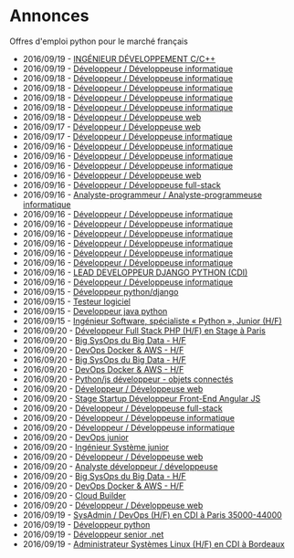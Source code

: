 # Annonces

Offres d'emploi python pour le marché français

* 2016/09/19 - [INGÉNIEUR DÉVELOPPEMENT C/C++](http://www.pyjobs.fr/jobs/details/807/ingenieur-developpement-c-c "INGÉNIEUR DÉVELOPPEMENT C/C++")
* 2016/09/19 - [Développeur / Développeuse informatique](http://www.pyjobs.fr/jobs/details/800/developpeur-developpeuse-informatique "Développeur / Développeuse informatique")
* 2016/09/18 - [Développeur / Développeuse informatique](http://www.pyjobs.fr/jobs/details/797/developpeur-developpeuse-informatique "Développeur / Développeuse informatique")
* 2016/09/18 - [Développeur / Développeuse informatique](http://www.pyjobs.fr/jobs/details/799/developpeur-developpeuse-informatique "Développeur / Développeuse informatique")
* 2016/09/18 - [Développeur / Développeuse informatique](http://www.pyjobs.fr/jobs/details/796/developpeur-developpeuse-informatique "Développeur / Développeuse informatique")
* 2016/09/18 - [Développeur / Développeuse informatique](http://www.pyjobs.fr/jobs/details/795/developpeur-developpeuse-informatique "Développeur / Développeuse informatique")
* 2016/09/18 - [Développeur / Développeuse web](http://www.pyjobs.fr/jobs/details/798/developpeur-developpeuse-web "Développeur / Développeuse web")
* 2016/09/17 - [Développeur / Développeuse web](http://www.pyjobs.fr/jobs/details/793/developpeur-developpeuse-web "Développeur / Développeuse web")
* 2016/09/17 - [Développeur / Développeuse informatique](http://www.pyjobs.fr/jobs/details/794/developpeur-developpeuse-informatique "Développeur / Développeuse informatique")
* 2016/09/16 - [Développeur / Développeuse informatique](http://www.pyjobs.fr/jobs/details/784/developpeur-developpeuse-informatique "Développeur / Développeuse informatique")
* 2016/09/16 - [Développeur / Développeuse informatique](http://www.pyjobs.fr/jobs/details/791/developpeur-developpeuse-informatique "Développeur / Développeuse informatique")
* 2016/09/16 - [Développeur / Développeuse informatique](http://www.pyjobs.fr/jobs/details/790/developpeur-developpeuse-informatique "Développeur / Développeuse informatique")
* 2016/09/16 - [Développeur / Développeuse web](http://www.pyjobs.fr/jobs/details/789/developpeur-developpeuse-web "Développeur / Développeuse web")
* 2016/09/16 - [Développeur / Développeuse full-stack](http://www.pyjobs.fr/jobs/details/781/developpeur-developpeuse-full-stack "Développeur / Développeuse full-stack")
* 2016/09/16 - [Analyste-programmeur / Analyste-programmeuse informatique](http://www.pyjobs.fr/jobs/details/780/analyste-programmeur-analyste-programmeuse-informatique "Analyste-programmeur / Analyste-programmeuse informatique")
* 2016/09/16 - [Développeur / Développeuse informatique](http://www.pyjobs.fr/jobs/details/782/developpeur-developpeuse-informatique "Développeur / Développeuse informatique")
* 2016/09/16 - [Développeur / Développeuse informatique](http://www.pyjobs.fr/jobs/details/787/developpeur-developpeuse-informatique "Développeur / Développeuse informatique")
* 2016/09/16 - [Développeur / Développeuse informatique](http://www.pyjobs.fr/jobs/details/785/developpeur-developpeuse-informatique "Développeur / Développeuse informatique")
* 2016/09/16 - [Développeur / Développeuse informatique](http://www.pyjobs.fr/jobs/details/788/developpeur-developpeuse-informatique "Développeur / Développeuse informatique")
* 2016/09/16 - [Développeur / Développeuse informatique](http://www.pyjobs.fr/jobs/details/786/developpeur-developpeuse-informatique "Développeur / Développeuse informatique")
* 2016/09/16 - [Développeur / Développeuse informatique](http://www.pyjobs.fr/jobs/details/792/developpeur-developpeuse-informatique "Développeur / Développeuse informatique")
* 2016/09/16 - [LEAD DEVELOPPEUR DJANGO PYTHON (CDI)](http://www.pyjobs.fr/jobs/details/778/lead-developpeur-django-python-cdi "LEAD DEVELOPPEUR DJANGO PYTHON (CDI)")
* 2016/09/16 - [Développeur / Développeuse informatique](http://www.pyjobs.fr/jobs/details/783/developpeur-developpeuse-informatique "Développeur / Développeuse informatique")
* 2016/09/15 - [Développeur python/django](http://www.pyjobs.fr/jobs/details/773/developpeur-python-django "Développeur python/django")
* 2016/09/15 - [Testeur logiciel](http://www.pyjobs.fr/jobs/details/776/testeur-logiciel "Testeur logiciel")
* 2016/09/15 - [Developpeur java python](http://www.pyjobs.fr/jobs/details/774/developpeur-java-python "Developpeur java python")
* 2016/09/15 - [Ingénieur Software, spécialiste « Python », Junior (H/F)](http://www.pyjobs.fr/jobs/details/779/ingenieur-software-specialiste-python-junior-h-f "Ingénieur Software, spécialiste « Python », Junior (H/F)")
* 2016/09/20 - [Développeur Full Stack PHP (H/F) en Stage à Paris](http://www.pyjobs.fr/jobs/details/3488/developpeur-full-stack-php-h-f-en-stage-a-paris "Développeur Full Stack PHP (H/F) en Stage à Paris")
* 2016/09/20 - [Big SysOps du Big Data - H/F](http://www.pyjobs.fr/jobs/details/3489/big-sysops-du-big-data-h-f "Big SysOps du Big Data - H/F")
* 2016/09/20 - [DevOps Docker & AWS - H/F](http://www.pyjobs.fr/jobs/details/3490/devops-docker-aws-h-f "DevOps Docker & AWS - H/F")
* 2016/09/20 - [Big SysOps du Big Data - H/F](http://www.pyjobs.fr/jobs/details/3480/big-sysops-du-big-data-h-f "Big SysOps du Big Data - H/F")
* 2016/09/20 - [DevOps Docker & AWS - H/F](http://www.pyjobs.fr/jobs/details/3478/devops-docker-aws-h-f "DevOps Docker & AWS - H/F")
* 2016/09/20 - [Python/js développeur - objets connectés](http://www.pyjobs.fr/jobs/details/3476/python-js-developpeur-objets-connectes "Python/js développeur - objets connectés")
* 2016/09/20 - [Développeur / Développeuse web](http://www.pyjobs.fr/jobs/details/3473/developpeur-developpeuse-web "Développeur / Développeuse web")
* 2016/09/20 - [Stage Startup Développeur Front-End Angular JS](http://www.pyjobs.fr/jobs/details/3486/stage-startup-developpeur-front-end-angular-js "Stage Startup Développeur Front-End Angular JS")
* 2016/09/20 - [Développeur / Développeuse full-stack](http://www.pyjobs.fr/jobs/details/3491/developpeur-developpeuse-full-stack "Développeur / Développeuse full-stack")
* 2016/09/20 - [Développeur / Développeuse informatique](http://www.pyjobs.fr/jobs/details/3485/developpeur-developpeuse-informatique "Développeur / Développeuse informatique")
* 2016/09/20 - [Développeur / Développeuse informatique](http://www.pyjobs.fr/jobs/details/3487/developpeur-developpeuse-informatique "Développeur / Développeuse informatique")
* 2016/09/20 - [DevOps junior](http://www.pyjobs.fr/jobs/details/3479/devops-junior "DevOps junior")
* 2016/09/20 - [Ingénieur Système junior](http://www.pyjobs.fr/jobs/details/3481/ingenieur-systeme-junior "Ingénieur Système junior")
* 2016/09/20 - [Développeur / Développeuse web](http://www.pyjobs.fr/jobs/details/3475/developpeur-developpeuse-web "Développeur / Développeuse web")
* 2016/09/20 - [Analyste développeur / développeuse](http://www.pyjobs.fr/jobs/details/3474/analyste-developpeur-developpeuse "Analyste développeur / développeuse")
* 2016/09/20 - [Big SysOps du Big Data - H/F](http://www.pyjobs.fr/jobs/details/3483/big-sysops-du-big-data-h-f "Big SysOps du Big Data - H/F")
* 2016/09/20 - [DevOps Docker & AWS - H/F](http://www.pyjobs.fr/jobs/details/3482/devops-docker-aws-h-f "DevOps Docker & AWS - H/F")
* 2016/09/20 - [Cloud Builder](http://www.pyjobs.fr/jobs/details/3477/cloud-builder "Cloud Builder")
* 2016/09/20 - [Développeur / Développeuse web](http://www.pyjobs.fr/jobs/details/3484/developpeur-developpeuse-web "Développeur / Développeuse web")
* 2016/09/19 - [SysAdmin / DevOps (H/F) en CDI à Paris 35000-44000](http://www.pyjobs.fr/jobs/details/3471/sysadmin-devops-h-f-en-cdi-a-paris-35000-44000 "SysAdmin / DevOps (H/F) en CDI à Paris 35000-44000")
* 2016/09/19 - [Développeur python](http://www.pyjobs.fr/jobs/details/3464/developpeur-python "Développeur python")
* 2016/09/19 - [Développeur senior .net](http://www.pyjobs.fr/jobs/details/3465/developpeur-senior-net "Développeur senior .net")
* 2016/09/19 - [Administrateur Systèmes Linux (H/F) en CDI à Bordeaux](http://www.pyjobs.fr/jobs/details/3466/administrateur-systemes-linux-h-f-en-cdi-a-bordeaux "Administrateur Systèmes Linux (H/F) en CDI à Bordeaux")

